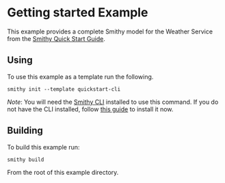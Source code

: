 # Getting started Example
This example provides a complete Smithy model for the Weather Service from the 
[Smithy Quick Start Guide](https://smithy.io/2.0/quickstart.html).

## Using
To use this example as a template run the following.

```
smithy init --template quickstart-cli
```

*Note*: You will need the [Smithy CLI](https://smithy.io/2.0/guides/smithy-cli/index.html) installed to use this command.
If you do not have the CLI installed, follow [this guide](https://smithy.io/2.0/guides/smithy-cli/index.html) to install it now.


## Building
To build this example run: 
```
smithy build
```
From the root of this example directory.
